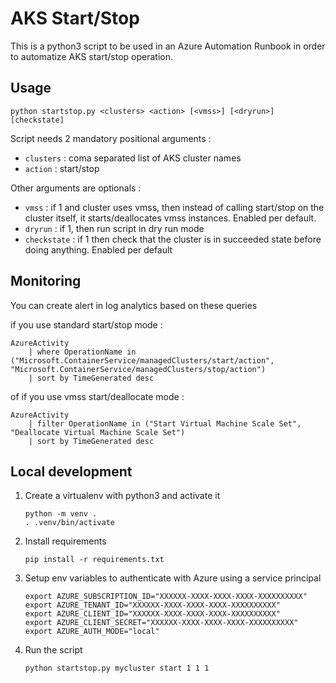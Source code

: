 # AKS Start/Stop

This is a python3 script to be used in an Azure Automation Runbook in order to automatize AKS start/stop operation.

## Usage

    python startstop.py <clusters> <action> [<vmss>] [<dryrun>] [checkstate]

Script needs 2 mandatory positional arguments :

* `clusters` : coma separated list of AKS cluster names
* `action` : start/stop

Other arguments are optionals :

* `vmss` : if 1 and cluster uses vmss, then instead of calling start/stop on the cluster itself, it
starts/deallocates vmss instances. Enabled per default.
* `dryrun` : if 1, then run script in dry run mode
* `checkstate` : if 1 then check that the cluster is in succeeded state before doing anything. Enabled per default

## Monitoring

You can create alert in log analytics based on these queries

if you use standard start/stop mode :

```
AzureActivity 
    | where OperationName in ("Microsoft.ContainerService/managedClusters/start/action", "Microsoft.ContainerService/managedClusters/stop/action") 
    | sort by TimeGenerated desc
```

of if you use vmss start/deallocate mode :

```
AzureActivity 
    | filter OperationName in ("Start Virtual Machine Scale Set", "Deallocate Virtual Machine Scale Set") 
    | sort by TimeGenerated desc
```

## Local development

1. Create a virtualenv with python3 and activate it

    ```
    python -m venv .
    . .venv/bin/activate
    ```
   
2. Install requirements

    ```
    pip install -r requirements.txt
    ```
   
3. Setup env variables to authenticate with Azure using a service principal

    ```
    export AZURE_SUBSCRIPTION_ID="XXXXXX-XXXX-XXXX-XXXX-XXXXXXXXXX"
    export AZURE_TENANT_ID="XXXXXX-XXXX-XXXX-XXXX-XXXXXXXXXX"
    export AZURE_CLIENT_ID="XXXXXX-XXXX-XXXX-XXXX-XXXXXXXXXX"
    export AZURE_CLIENT_SECRET="XXXXXX-XXXX-XXXX-XXXX-XXXXXXXXXX"
    export AZURE_AUTH_MODE="local"
    ```
   
4. Run the script

    ```
    python startstop.py mycluster start 1 1 1
    ```